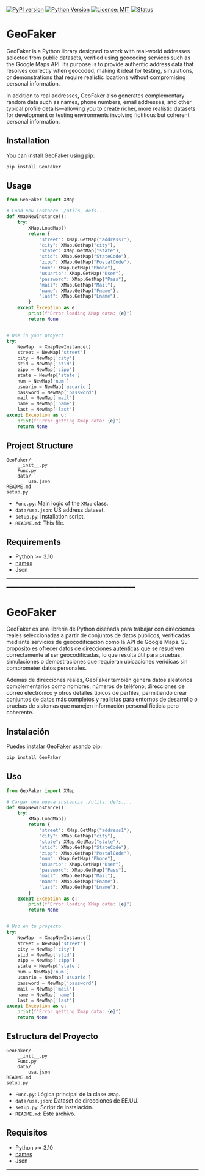 [![PyPI version](https://img.shields.io/pypi/v/GeoFaker.svg)](https://pypi.org/project/GeoFaker/)
[![Python Version](https://img.shields.io/badge/python-3.10%2B-blue.svg)]()
[![License: MIT](https://img.shields.io/badge/License-MIT-green.svg)](LICENSE)
[![Status](https://img.shields.io/badge/status-active-brightgreen.svg)]()


# GeoFaker

GeoFaker is a Python library designed to work with real-world addresses selected from public datasets, verified using geocoding services such as the Google Maps API. Its purpose is to provide authentic address data that resolves correctly when geocoded, making it ideal for testing, simulations, or demonstrations that require realistic locations without compromising personal information.

In addition to real addresses, GeoFaker also generates complementary random data such as names, phone numbers, email addresses, and other typical profile details—allowing you to create richer, more realistic datasets for development or testing environments involving fictitious but coherent personal information.

## Installation

You can install GeoFaker using pip:

```sh
pip install GeoFaker
```

## Usage

```python
from GeoFaker import XMap

# Load new instance ./utils, defs....
def XmapNewInstance():
    try:
        XMap.LoadMap()
        return {
            "street": XMap.GetMap("address1"),
            "city": XMap.GetMap("city"),
            "state": XMap.GetMap("state"),
            "stid": XMap.GetMap("StateCode"),
            "zipp": XMap.GetMap("PostalCode"),
            "num": XMap.GetMap("Phone"),
            "usuario": XMap.GetMap("User"),
            "password": XMap.GetMap("Pass"),
            "mail": XMap.GetMap("Mail"),
            "name": XMap.GetMap("Fname"),
            "last": XMap.GetMap("Lname"),
        }
    except Exception as e:
        print(f"Error loading XMap data: {e}")
        return None


# Use in your proyect
try: 
    NewMap  = XmapNewInstance()
    street = NewMap['street']
    city = NewMap['city']
    stid = NewMap['stid']
    zipp = NewMap['zipp']
    state = NewMap['state']
    num = NewMap['num']
    usuario = NewMap['usuario']
    password = NewMap['password']
    mail = NewMap['mail']
    name = NewMap['name']
    last = NewMap['last']
except Exception as u:
    print(f"Error getting Xmap data: {e}")
    return None

```

## Project Structure

```
GeoFaker/
    __init__.py
    Func.py
    data/
        usa.json
README.md
setup.py
```

- `Func.py`: Main logic of the `XMap` class.
- `data/usa.json`: US address dataset.
- `setup.py`: Installation script.
- `README.md`: This file.

## Requirements

- Python >= 3.10
- [names](https://pypi.org/project/names/)
- Json

---

━━━━━━━━━━━━━━━━━━━━━━━━━━━━━━━━━━━━━━━━

# GeoFaker

GeoFaker es una librería de Python diseñada para trabajar con direcciones reales seleccionadas a partir de conjuntos de datos públicos, verificadas mediante servicios de geocodificación como la API de Google Maps. Su propósito es ofrecer datos de direcciones auténticas que se resuelven correctamente al ser geocodificadas, lo que resulta útil para pruebas, simulaciones o demostraciones que requieran ubicaciones verídicas sin comprometer datos personales.

Además de direcciones reales, GeoFaker también genera datos aleatorios complementarios como nombres, números de teléfono, direcciones de correo electrónico y otros detalles típicos de perfiles, permitiendo crear conjuntos de datos más completos y realistas para entornos de desarrollo o pruebas de sistemas que manejen información personal ficticia pero coherente.

## Instalación

Puedes instalar GeoFaker usando pip:

```sh
pip install GeoFaker
```

## Uso

```python
from GeoFaker import XMap

# Cargar una nueva instancia ./utils, defs....
def XmapNewInstance():
    try:
        XMap.LoadMap()
        return {
            "street": XMap.GetMap("address1"),
            "city": XMap.GetMap("city"),
            "state": XMap.GetMap("state"),
            "stid": XMap.GetMap("StateCode"),
            "zipp": XMap.GetMap("PostalCode"),
            "num": XMap.GetMap("Phone"),
            "usuario": XMap.GetMap("User"),
            "password": XMap.GetMap("Pass"),
            "mail": XMap.GetMap("Mail"),
            "name": XMap.GetMap("Fname"),
            "last": XMap.GetMap("Lname"),
        }
    except Exception as e:
        print(f"Error loading XMap data: {e}")
        return None


# Uso en tu proyecto
try: 
    NewMap  = XmapNewInstance()
    street = NewMap['street']
    city = NewMap['city']
    stid = NewMap['stid']
    zipp = NewMap['zipp']
    state = NewMap['state']
    num = NewMap['num']
    usuario = NewMap['usuario']
    password = NewMap['password']
    mail = NewMap['mail']
    name = NewMap['name']
    last = NewMap['last']
except Exception as u:
    print(f"Error getting Xmap data: {e}")
    return None

```

## Estructura del Proyecto

```
GeoFaker/
    __init__.py
    Func.py
    data/
        usa.json
README.md
setup.py
```

- `Func.py`: Lógica principal de la clase `XMap`.
- `data/usa.json`: Dataset de direcciones de EE.UU.
- `setup.py`: Script de instalación.
- `README.md`: Este archivo.

## Requisitos

- Python >= 3.10
- [names](https://pypi.org/project/names/)
- Json

---

